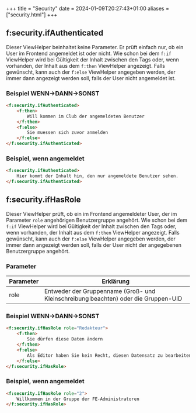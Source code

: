 +++
title = "Security"
date = 2024-01-09T20:27:43+01:00
aliases = ["security.html"]
+++

## f:security.ifAuthenticated

Dieser ViewHelper beinhaltet keine Parameter. Er prüft einfach nur, ob ein User im Frontend angemeldet ist oder nicht. Wie schon bei dem `f:if` ViewHelper wird bei Gültigkeit der Inhalt zwischen den Tags oder, wenn vorhanden, der Inhalt aus dem `f:then` ViewHelper angezeigt. Falls gewünscht, kann auch der `f:else` ViewHelper angegeben werden, der immer dann angezeigt werden soll, falls der User nicht angemeldet ist.

### Beispiel WENN->DANN->SONST

```html
<f:security.ifAuthenticated>
    <f:then>
        Will kommen im Club der angemeldeten Benutzer
    </f:then>
    <f:else>
        Sie muessen sich zuvor anmelden
    </f:else>
</f:security.ifAuthenticated>
```

### Beispiel, wenn angemeldet

```html
<f:security.ifAuthenticated>
    Hier kommt der Inhalt hin, den nur angemeldete Benutzer sehen.
</f:security.ifAuthenticated>
```

## f:security.ifHasRole

Dieser ViewHelper prüft, ob ein im Frontend angemeldeter User, der im Parameter `role` angehörigen Benutzergruppe angehört. Wie schon bei dem `f:if` ViewHelper wird bei Gültigkeit der Inhalt zwischen den Tags oder, wenn vorhanden, der Inhalt aus dem `f:then` ViewHelper angezeigt. Falls gewünscht, kann auch der `f:else` ViewHelper angegeben werden, der immer dann angezeigt werden soll, falls der User nicht der angegebenen Benutzergruppe angehört.

### Parameter

| Parameter | Erklärung                                                                          |
|-----------|------------------------------------------------------------------------------------|
| role      | Entweder der Gruppenname (Groß- und Kleinschreibung beachten) oder die Gruppen-UID |

### Beispiel WENN->DANN->SONST

```html
<f:security.ifHasRole role="Redakteur">
    <f:then>
        Sie dürfen diese Daten ändern
    </f:then>
    <f:else>
        Als Editor haben Sie kein Recht, diesen Datensatz zu bearbeiten
    </f:else>
</f:security.ifHasRole>
```

### Beispiel, wenn angemeldet

```html
<f:security.ifHasRole role="2">
    Willkommen in der Gruppe der FE-Administratoren
</f:security.ifHasRole>
```
